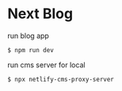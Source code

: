 
# Next Blog

run blog app

```
$ npm run dev
```

run cms server for local

```
$ npx netlify-cms-proxy-server
```